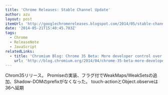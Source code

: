 ```yaml
---
title: 'Chrome Releases: Stable Channel Update'
author: azu
layout: post
itemUrl: 'http://googlechromereleases.blogspot.com/2014/05/stable-channel-update_20.html'
date: '2014-05-21T15:40:45.783Z'
tags:
  - Chrome
  - ReleaseNote
  - JavaScript
relatedLinks:
  - title: 'Chromium Blog: Chrome 35 Beta: More developer control over touch input, new JavaScript features, and unprefixed Shadow DOM'
    url: 'http://blog.chromium.org/2014/04/chrome-35-beta-more-developer-control.html'
---
```

Chrom35リリース。
Promiseの実装、フラグ付でWeakMaps/WeakSetsの追加、Shadow-DOMのprefixがなくなった。
touch-actionとObject.observeは36へ延期
